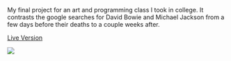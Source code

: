 My final project for an art and programming class I took in college. It contrasts the google searches for David Bowie and Michael Jackson from a few days before their deaths to a couple weeks after.

<a href="heyryanleys.github.io">Live Version</a>

<img src="https://s15.postimg.org/nfm1tvb5n/2017-04-05_10_58_22-_David_Bowie_Infographic.png" />

